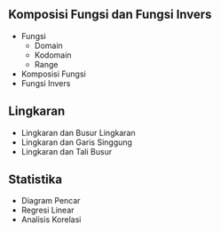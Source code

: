 ## Komposisi Fungsi dan Fungsi Invers

- Fungsi
	- Domain
	- Kodomain
	- Range
- Komposisi Fungsi
- Fungsi Invers
## Lingkaran

- Lingkaran dan Busur Lingkaran
- Lingkaran dan Garis Singgung
- Lingkaran dan Tali Busur
## Statistika

- Diagram Pencar
- Regresi Linear
- Analisis Korelasi